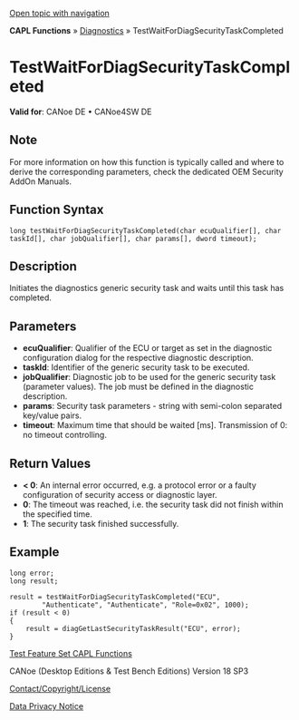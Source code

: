 [Open topic with navigation](../../../../../CANoeDEFamily.htm#Topics/CAPLFunctions/Test/Functions/CAPLfunctionTestWaitForDiagSecurityTaskCompleted.md)

**CAPL Functions** » [Diagnostics](../../Diagnostics/CAPLfunctionsDiagnosticsOverview.md) » TestWaitForDiagSecurityTaskCompleted

# TestWaitForDiagSecurityTaskCompleted

**Valid for**: CANoe DE • CANoe4SW DE

## Note

For more information on how this function is typically called and where to derive the corresponding parameters, check the dedicated OEM Security AddOn Manuals.

## Function Syntax

```plaintext
long testWaitForDiagSecurityTaskCompleted(char ecuQualifier[], char taskId[], char jobQualifier[], char params[], dword timeout);
```

## Description

Initiates the diagnostics generic security task and waits until this task has completed.

## Parameters

- **ecuQualifier**: Qualifier of the ECU or target as set in the diagnostic configuration dialog for the respective diagnostic description.
- **taskId**: Identifier of the generic security task to be executed.
- **jobQualifier**: Diagnostic job to be used for the generic security task (parameter values). The job must be defined in the diagnostic description.
- **params**: Security task parameters - string with semi-colon separated key/value pairs.
- **timeout**: Maximum time that should be waited [ms]. Transmission of 0: no timeout controlling.

## Return Values

- **< 0**: An internal error occurred, e.g. a protocol error or a faulty configuration of security access or diagnostic layer.
- **0**: The timeout was reached, i.e. the security task did not finish within the specified time.
- **1**: The security task finished successfully.

## Example

```plaintext
long error;
long result;

result = testWaitForDiagSecurityTaskCompleted("ECU",
        "Authenticate", "Authenticate", "Role=0x02", 1000);
if (result < 0)
{
    result = diagGetLastSecurityTaskResult("ECU", error);
}
```

[Test Feature Set CAPL Functions](../CAPLfunctionsTFSOverview.md)

CANoe (Desktop Editions & Test Bench Editions) Version 18 SP3

[Contact/Copyright/License](../../../Shared/ContactCopyrightLicense.md)

[Data Privacy Notice](https://www.vector.com/int/en/company/get-info/privacy-policy/)
